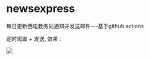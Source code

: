# newsexpress
每日更新西电教务处通知并发送邮件---基于github actions

定时爬取 + 发送, 效果 : 

![](https://img2020.cnblogs.com/blog/2053630/202006/2053630-20200616200125501-112162201.png)
